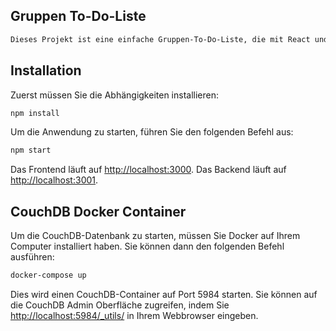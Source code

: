 ## Gruppen To-Do-Liste

```markdown
Dieses Projekt ist eine einfache Gruppen-To-Do-Liste, die mit React und TypeScript erstellt wurde.
```

## Installation

Zuerst müssen Sie die Abhängigkeiten installieren:

```bash
npm install
```

Um die Anwendung zu starten, führen Sie den folgenden Befehl aus:

```bash
npm start
```

Das Frontend läuft auf [http://localhost:3000](http://localhost:3000).
Das Backend läuft auf [http://localhost:3001](http://localhost:3001).

## CouchDB Docker Container

Um die CouchDB-Datenbank zu starten, müssen Sie Docker auf Ihrem Computer installiert haben. Sie können dann den folgenden Befehl ausführen:

```bash
docker-compose up
```

Dies wird einen CouchDB-Container auf Port 5984 starten. Sie können auf die CouchDB Admin Oberfläche zugreifen, indem Sie [http://localhost:5984/\_utils/](http://localhost:5984/_utils/) in Ihrem Webbrowser eingeben.
